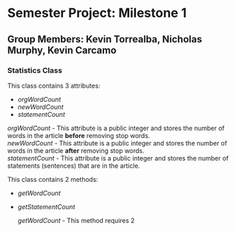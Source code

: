 # Semester Project: Milestone 1

## Group Members: Kevin Torrealba, Nicholas Murphy, Kevin Carcamo

### Statistics Class
This class contains 3 attributes:
- *orgWordCount* 
- *newWordCount*
- *statementCount* 

*orgWordCount* - This attribute is a public integer and stores the number of words in the article **before** removing stop words.<br>
*newWordCount* - This attribute is a public integer and stores the number of words in the article **after** removing stop words.<br> 
*statementCount* - This attribute is a public integer and stores the number of statements (sentences) that are in the article.<br>

This class contains 2 methods: 
- *getWordCount*
- *getStatementCount*

  *getWordCount* - This method requires 2
